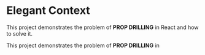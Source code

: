 # Elegant Context

This project demonstrates the problem of <b>PROP DRILLING</b> in React and how to solve it.

This project demonstrates the problem of <b>PROP DRILLING</b> in
